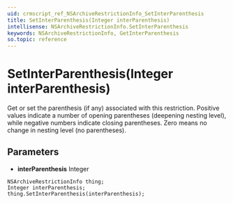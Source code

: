 ```yaml
---
uid: crmscript_ref_NSArchiveRestrictionInfo_SetInterParenthesis
title: SetInterParenthesis(Integer interParenthesis)
intellisense: NSArchiveRestrictionInfo.SetInterParenthesis
keywords: NSArchiveRestrictionInfo, GetInterParenthesis
so.topic: reference
---
```


# SetInterParenthesis(Integer interParenthesis)

Get or set the parenthesis (if any) associated with this restriction. Positive values indicate a number of opening parentheses (deepening nesting level), while negative numbers indicate closing parentheses. Zero means no change in nesting level (no parentheses).

## Parameters

* **interParenthesis** Integer

```crmscript
NSArchiveRestrictionInfo thing;
Integer interParenthesis;
thing.SetInterParenthesis(interParenthesis);
```

